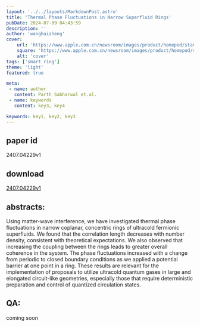 ```yaml
---
layout: '../../layouts/MarkdownPost.astro'
title: 'Thermal Phase Fluctuations in Narrow Superfluid Rings'
pubDate: 2024-07-09 04:43:59
description: ''
author: 'wanghaisheng'
cover:
    url: 'https://www.apple.com.cn/newsroom/images/product/homepod/standard/Apple-HomePod-hero-230118_big.jpg.large_2x.jpg'
    square: 'https://www.apple.com.cn/newsroom/images/product/homepod/standard/Apple-HomePod-hero-230118_big.jpg.large_2x.jpg'
    alt: 'cover'
tags: ['smart ring'] 
theme: 'light'
featured: true

meta:
 - name: author
   content: Parth Sabharwal et.al.
 - name: keywords
   content: key3, key4

keywords: key1, key2, key3
---
```


## paper id
2407.04229v1
## download
[2407.04229v1](http://arxiv.org/abs/2407.04229v1)
## abstracts:
Using matter-wave interference, we have investigated thermal phase fluctuations in narrow coplanar, concentric rings of ultracold fermionic superfluids. We found that the correlation length decreases with number density, consistent with theoretical expectations. We also observed that increasing the coupling between the rings leads to greater overall coherence in the system. The phase fluctuations increased with a change from periodic to closed boundary conditions as we applied a potential barrier at one point in a ring. These results are relevant for the implementation of proposals to utilize ultracold quantum gases in large and elongated circuit-like geometries, especially those that require deterministic preparation and control of quantized circulation states.
## QA:
coming soon

